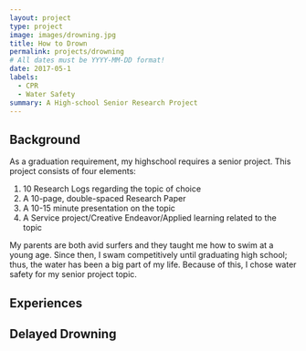 ```yaml
---
layout: project
type: project
image: images/drowning.jpg
title: How to Drown
permalink: projects/drowning
# All dates must be YYYY-MM-DD format!
date: 2017-05-1
labels:
  - CPR
  - Water Safety
summary: A High-school Senior Research Project
---
```


## Background
As a graduation requirement, my highschool requires a senior project. This project consists of four elements:

1. 10 Research Logs regarding the topic of choice
2. A 10-page, double-spaced Research Paper
3. A 10-15 minute presentation on the topic
4. A Service project/Creative Endeavor/Applied learning related to the topic

My parents are both avid surfers and they taught me how to swim at a young age. Since then, I swam competitively until graduating high school; thus, the water has been a big part of my life. Because of this, I chose water safety for my senior project topic. 

## Experiences


## Delayed Drowning
